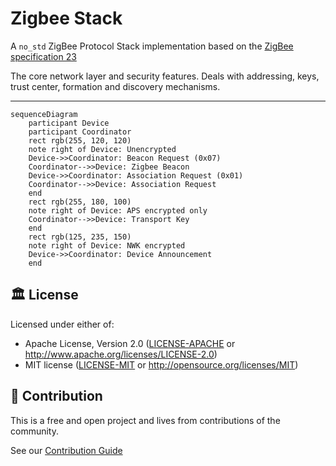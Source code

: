 # Zigbee Stack

A `no_std` ZigBee Protocol Stack implementation based on the [ZigBee specification 23](https://csa-iot.org/wp-content/uploads/2024/07/docs-05-3474-23-csg-zigbee-specificationR23.1.pdf)

The core network layer and security features. Deals with addressing, keys, trust center, formation and discovery mechanisms.

---

```mermaid
sequenceDiagram
    participant Device
    participant Coordinator
    rect rgb(255, 120, 120)
    note right of Device: Unencrypted
    Device->>Coordinator: Beacon Request (0x07)
    Coordinator-->>Device: Zigbee Beacon
    Device->>Coordinator: Association Request (0x01)
    Coordinator-->>Device: Association Request
    end
    rect rgb(255, 180, 100)
    note right of Device: APS encrypted only
    Coordinator-->>Device: Transport Key
    end
    rect rgb(125, 235, 150)
    note right of Device: NWK encrypted
    Device->>Coordinator: Device Announcement
    end
```

## 🏛️ License

Licensed under either of:

- Apache License, Version 2.0 ([LICENSE-APACHE](LICENSE-APACHE) or http://www.apache.org/licenses/LICENSE-2.0)
- MIT license ([LICENSE-MIT](LICENSE-MIT) or http://opensource.org/licenses/MIT)

## 🧩 Contribution

This is a free and open project and lives from contributions of the community.

See our [Contribution Guide](CONTRIBUTING.md)

